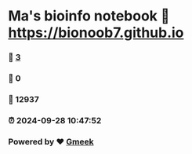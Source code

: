 # Ma's bioinfo notebook :link: https://bionoob7.github.io 
### :page_facing_up: [3](https://bionoob7.github.io/tag.html) 
### :speech_balloon: 0 
### :hibiscus: 12937 
### :alarm_clock: 2024-09-28 10:47:52 
### Powered by :heart: [Gmeek](https://github.com/Meekdai/Gmeek)

